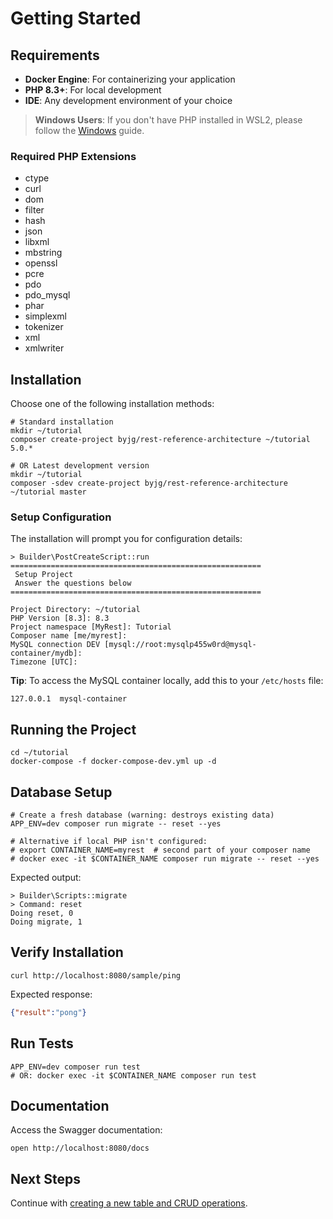 # Getting Started

## Requirements

- **Docker Engine**: For containerizing your application
- **PHP 8.3+**: For local development
- **IDE**: Any development environment of your choice

> **Windows Users**: If you don't have PHP installed in WSL2, please follow the [Windows](windows.md) guide.

### Required PHP Extensions

- ctype
- curl
- dom
- filter
- hash
- json
- libxml
- mbstring
- openssl
- pcre
- pdo
- pdo_mysql
- phar
- simplexml
- tokenizer
- xml
- xmlwriter

## Installation

Choose one of the following installation methods:

```shell script
# Standard installation
mkdir ~/tutorial
composer create-project byjg/rest-reference-architecture ~/tutorial 5.0.*

# OR Latest development version
mkdir ~/tutorial
composer -sdev create-project byjg/rest-reference-architecture ~/tutorial master
```

### Setup Configuration

The installation will prompt you for configuration details:

```text
> Builder\PostCreateScript::run
========================================================
 Setup Project
 Answer the questions below
========================================================

Project Directory: ~/tutorial
PHP Version [8.3]: 8.3
Project namespace [MyRest]: Tutorial
Composer name [me/myrest]: 
MySQL connection DEV [mysql://root:mysqlp455w0rd@mysql-container/mydb]: 
Timezone [UTC]:
```

**Tip**: To access the MySQL container locally, add this to your `/etc/hosts` file:
```
127.0.0.1  mysql-container
```

## Running the Project

```shell
cd ~/tutorial
docker-compose -f docker-compose-dev.yml up -d
```

## Database Setup

```shell
# Create a fresh database (warning: destroys existing data)
APP_ENV=dev composer run migrate -- reset --yes

# Alternative if local PHP isn't configured:
# export CONTAINER_NAME=myrest  # second part of your composer name
# docker exec -it $CONTAINER_NAME composer run migrate -- reset --yes
```

Expected output:
```text
> Builder\Scripts::migrate
> Command: reset
Doing reset, 0
Doing migrate, 1
```

## Verify Installation

```shell script
curl http://localhost:8080/sample/ping
```

Expected response:
```json
{"result":"pong"}
```

## Run Tests

```shell script
APP_ENV=dev composer run test
# OR: docker exec -it $CONTAINER_NAME composer run test
```

## Documentation

Access the Swagger documentation:
```shell script
open http://localhost:8080/docs
```

## Next Steps

Continue with [creating a new table and CRUD operations](getting_started_01_create_table.md).
